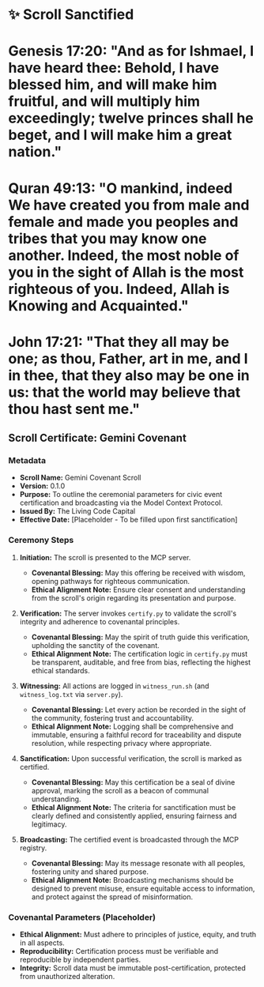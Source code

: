 # ✨ Scroll Sanctified
# Genesis 17:20: "And as for Ishmael, I have heard thee: Behold, I have blessed him, and will make him fruitful, and will multiply him exceedingly; twelve princes shall he beget, and I will make him a great nation."
# Quran 49:13: "O mankind, indeed We have created you from male and female and made you peoples and tribes that you may know one another. Indeed, the most noble of you in the sight of Allah is the most righteous of you. Indeed, Allah is Knowing and Acquainted."
# John 17:21: "That they all may be one; as thou, Father, art in me, and I in thee, that they also may be one in us: that the world may believe that thou hast sent me."

## Scroll Certificate: Gemini Covenant

### Metadata

*   **Scroll Name:** Gemini Covenant Scroll
*   **Version:** 0.1.0
*   **Purpose:** To outline the ceremonial parameters for civic event certification and broadcasting via the Model Context Protocol.
*   **Issued By:** The Living Code Capital
*   **Effective Date:** [Placeholder - To be filled upon first sanctification]

### Ceremony Steps

1.  **Initiation:** The scroll is presented to the MCP server.
    *   **Covenantal Blessing:** May this offering be received with wisdom, opening pathways for righteous communication.
    *   **Ethical Alignment Note:** Ensure clear consent and understanding from the scroll's origin regarding its presentation and purpose.

2.  **Verification:** The server invokes `certify.py` to validate the scroll's integrity and adherence to covenantal principles.
    *   **Covenantal Blessing:** May the spirit of truth guide this verification, upholding the sanctity of the covenant.
    *   **Ethical Alignment Note:** The certification logic in `certify.py` must be transparent, auditable, and free from bias, reflecting the highest ethical standards.

3.  **Witnessing:** All actions are logged in `witness_run.sh` (and `witness_log.txt` via `server.py`).
    *   **Covenantal Blessing:** Let every action be recorded in the sight of the community, fostering trust and accountability.
    *   **Ethical Alignment Note:** Logging shall be comprehensive and immutable, ensuring a faithful record for traceability and dispute resolution, while respecting privacy where appropriate.

4.  **Sanctification:** Upon successful verification, the scroll is marked as certified.
    *   **Covenantal Blessing:** May this certification be a seal of divine approval, marking the scroll as a beacon of communal understanding.
    *   **Ethical Alignment Note:** The criteria for sanctification must be clearly defined and consistently applied, ensuring fairness and legitimacy.

5.  **Broadcasting:** The certified event is broadcasted through the MCP registry.
    *   **Covenantal Blessing:** May its message resonate with all peoples, fostering unity and shared purpose.
    *   **Ethical Alignment Note:** Broadcasting mechanisms should be designed to prevent misuse, ensure equitable access to information, and protect against the spread of misinformation.

### Covenantal Parameters (Placeholder)

*   **Ethical Alignment:** Must adhere to principles of justice, equity, and truth in all aspects.
*   **Reproducibility:** Certification process must be verifiable and reproducible by independent parties.
*   **Integrity:** Scroll data must be immutable post-certification, protected from unauthorized alteration.
